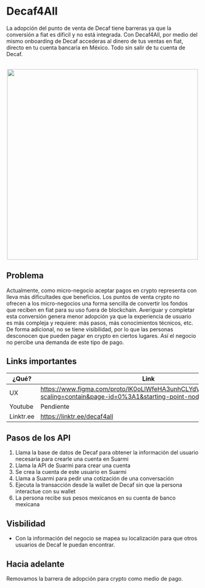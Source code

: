 #  Decaf4All

La adopción del punto de venta de Decaf tiene barreras ya que la conversión a fiat es dificil y no está integrada. 
Con Decaf4All, por medio del mismo onboarding de Decaf accederas al dinero de tus ventas en fiat, directo en tu cuenta bancaria en México. 
Todo sin salir de tu cuenta de Decaf.

<p align="center">
    <br>
    <img src="xxxx" width="500"/>
    <br>
<p>

## Problema
Actualmente, como micro-negocio aceptar pagos en crypto representa con lleva más dificultades que beneficios. 
Los puntos de venta crypto no ofrecen a los micro-negocios una forma sencilla de convertir los fondos que reciben en fiat para su uso fuera de blockchain.
Averiguar y completar esta conversión genera menor adopción ya que la experiencia de usuario es más compleja y requiere: 
más pasos, más conocimientos técnicos, etc. 
De forma adicional, no se tiene visibilidad, por lo que las personas desconocen que pueden pagar en crypto en ciertos lugares.
Así el negocio no percibe una demanda de este tipo de pago. 
## Links importantes

| ¿Qué? | Link |
|---|---|
| UX | https://www.figma.com/proto/lK0oLlWfeHA3unhCLYdVLd/Etherfuse2023?scaling=contain&page-id=0%3A1&starting-point-node-id=227%3A983 |
| Youtube | Pendiente |
| Linktr.ee | https://linktr.ee/decaf4all |


## Pasos de los API

1. Llama la base de datos de Decaf para obtener la información del usuario necesaria para crearle una cuenta en Suarmi
2. Llama la API de Suarmi para crear una cuenta
3. Se crea la cuenta de este usuario en Suarmi
4. Llama a Suarmi para pedir una cotización de una conversación 
5. Ejecuta la transacción desde la wallet de Decaf sin que la persona interactue con su wallet
6. La persona recibe sus pesos mexicanos en su cuenta de banco mexicana

## Visbilidad
- Con la información del negocio se mapea su localización para que otros usuarios de Decaf le puedan encontrar. 

## Hacia adelante
Removamos la barrera de adopción para crypto como medio de pago.
